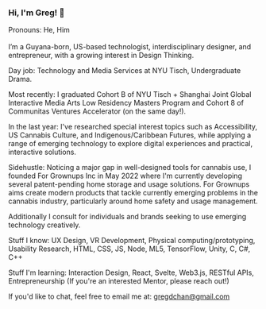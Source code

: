 ### Hi, I'm Greg! 👋
Pronouns: He, Him
<br><br>
I’m a Guyana-born, US-based technologist, interdisciplinary designer, and entrepreneur, with a growing interest in Design Thinking. 

Day job: Technology and Media Services at NYU Tisch, Undergraduate Drama. 

Most recently: I graduated Cohort B of NYU Tisch + Shanghai Joint Global Interactive Media Arts Low Residency Masters Program and Cohort 8 of Communitas Ventures Accelerator (on the same day!). 

In the last year: I've researched special interest topics such as Accessibility, US Cannabis Culture, and Indigenous/Caribbean Futures, while applying a range of emerging technology to explore digital experiences and practical, interactive solutions. 

Sidehustle: Noticing a major gap in well-designed tools for cannabis use, I founded For Grownups Inc in May 2022 where I'm currently developing several patent-pending home storage and usage solutions. For Grownups aims create modern products that tackle currently emerging problems in the cannabis industry, particularly around home safety and usage management.

Additionally I consult for individuals and brands seeking to use emerging technology creatively.

Stuff I know: UX Design, VR Development, Physical computing/prototyping, Usability Research, HTML, CSS, JS, Node, ML5, TensorFlow, Unity, C, C#, C++

Stuff I'm learning: Interaction Design, React, Svelte, Web3.js, RESTful APIs, Entrepreneurship (If you're an interested Mentor, please reach out!)

If you'd like to chat, feel free to email me at: gregdchan@gmail.com




<!--
**gregdchan/gregdchan** is a ✨ _special_ ✨ repository because its `README.md` (this file) appears on your GitHub profile.

Here are some ideas to get you started:

- 🔭 I’m currently working on ...
- 🌱 I’m currently learning ...
- 👯 I’m looking to collaborate on ...
- 🤔 I’m looking for help with ...
- 💬 Ask me about ...
- 📫 How to reach me: ...
- 😄 Pronouns: ...
- ⚡ Fun fact: ...
-->
